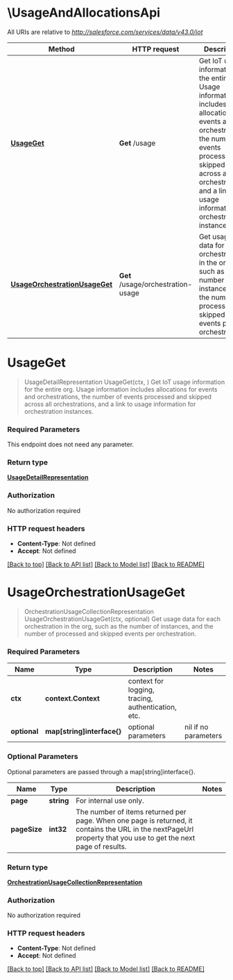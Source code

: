 # \UsageAndAllocationsApi

All URIs are relative to *http://salesforce.com/services/data/v43.0/iot*

Method | HTTP request | Description
------------- | ------------- | -------------
[**UsageGet**](UsageAndAllocationsApi.md#UsageGet) | **Get** /usage | Get IoT usage information for the entire org. Usage information includes allocations for events and orchestrations, the number of events processed and skipped across all orchestrations, and a link to usage information for orchestration instances.
[**UsageOrchestrationUsageGet**](UsageAndAllocationsApi.md#UsageOrchestrationUsageGet) | **Get** /usage/orchestration-usage | Get usage data for each orchestration in the org, such as the number of instances, and the number of processed and skipped events per orchestration.


# **UsageGet**
> UsageDetailRepresentation UsageGet(ctx, )
Get IoT usage information for the entire org. Usage information includes allocations for events and orchestrations, the number of events processed and skipped across all orchestrations, and a link to usage information for orchestration instances.



### Required Parameters
This endpoint does not need any parameter.

### Return type

[**UsageDetailRepresentation**](UsageDetailRepresentation.md)

### Authorization

No authorization required

### HTTP request headers

 - **Content-Type**: Not defined
 - **Accept**: Not defined

[[Back to top]](#) [[Back to API list]](../README.md#documentation-for-api-endpoints) [[Back to Model list]](../README.md#documentation-for-models) [[Back to README]](../README.md)

# **UsageOrchestrationUsageGet**
> OrchestrationUsageCollectionRepresentation UsageOrchestrationUsageGet(ctx, optional)
Get usage data for each orchestration in the org, such as the number of instances, and the number of processed and skipped events per orchestration.



### Required Parameters

Name | Type | Description  | Notes
------------- | ------------- | ------------- | -------------
 **ctx** | **context.Context** | context for logging, tracing, authentication, etc.
 **optional** | **map[string]interface{}** | optional parameters | nil if no parameters

### Optional Parameters
Optional parameters are passed through a map[string]interface{}.

Name | Type | Description  | Notes
------------- | ------------- | ------------- | -------------
 **page** | **string**| For internal use only. | 
 **pageSize** | **int32**| The number of items returned per page. When one page is returned, it contains the URL in the nextPageUrl property that you use to get the next page of results. | 

### Return type

[**OrchestrationUsageCollectionRepresentation**](OrchestrationUsageCollectionRepresentation.md)

### Authorization

No authorization required

### HTTP request headers

 - **Content-Type**: Not defined
 - **Accept**: Not defined

[[Back to top]](#) [[Back to API list]](../README.md#documentation-for-api-endpoints) [[Back to Model list]](../README.md#documentation-for-models) [[Back to README]](../README.md)

